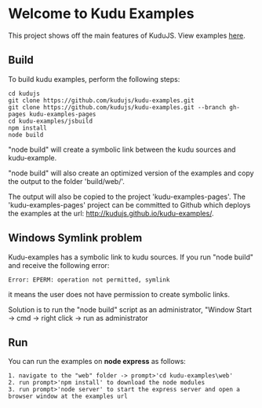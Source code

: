 # Welcome to Kudu Examples

This project shows off the main features of KuduJS. View examples [here](http://kudujs.github.io/kudu-examples/).

Build
-----
To build kudu examples, perform the following steps:

```
cd kudujs
git clone https://github.com/kudujs/kudu-examples.git
git clone https://github.com/kudujs/kudu-examples.git --branch gh-pages kudu-examples-pages
cd kudu-examples/jsbuild
npm install
node build
```

"node build" will create a symbolic link between the kudu sources and kudu-example.

"node build" will also create an optimized version of the examples and copy the output to the folder 'build/web/'.

The output will also be copied to the project 'kudu-examples-pages'.
The 'kudu-examples-pages' project can be committed to Github which deploys the examples at the url: http://kudujs.github.io/kudu-examples/.

Windows Symlink problem
-----------------------
Kudu-examples has a symbolic link to kudu sources. If you run "node build" and receive the following error:
```
Error: EPERM: operation not permitted, symlink 
```
it means the user does not have permission to create symbolic links.

Solution is to run the "node build" script as an administrator, "Window Start -> cmd -> right click -> run as administrator

Run
---
You can run the examples on __node express__ as follows:

```
1. navigate to the "web" folder -> prompt>'cd kudu-examples\web'
2. run prompt>'npm install' to download the node modules
3. run prompt>'node server' to start the express server and open a browser window at the examples url
```